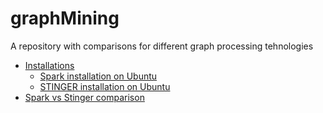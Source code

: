 # graphMining
A repository with comparisons for different graph processing tehnologies 
<!--
- [Apache Spark](spark/README.md)
    - [Introduction](spark/README.md)
    - [Spark installation on ubuntu](spark/installation.md)
    - [Data input source](spark/inputsources.md)
    - [List of operators](spark/operators.md)
    - [Graph Processing in Spark](spark/graphx.md)
-->
- [Installations](installation.md)
    - [Spark installation on Ubuntu](installation.md#spark)
    - [STINGER installation on Ubuntu](installation.md#stinger)
- [Spark vs Stinger comparison](SparkVsStinger.md)
